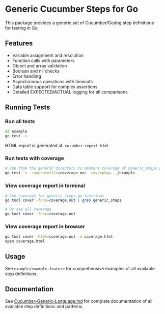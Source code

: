 # Generic Cucumber Steps for Go

This package provides a generic set of Cucumber/Godog step definitions for testing in Go.

## Features

- Variable assignment and resolution
- Function calls with parameters
- Object and array validation
- Boolean and nil checks
- Error handling
- Asynchronous operations with timeouts
- Data table support for complex assertions
- Detailed EXPECTED/ACTUAL logging for all comparisons

## Running Tests

### Run all tests

```bash
cd example
go test -v
```

HTML report is generated at: `cucumber-report.html`

### Run tests with coverage

```bash
# Run from the generic directory to measure coverage of generic_steps.go
go test -v -coverprofile=coverage.out -coverpkg=. ./example
```

### View coverage report in terminal

```bash
# See coverage for generic_steps.go functions
go tool cover -func=coverage.out | grep generic_steps

# Or see all coverage
go tool cover -func=coverage.out
```

### View coverage report in browser

```bash
go tool cover -html=coverage.out -o coverage.html
open coverage.html
```

## Usage

See `example/example.feature` for comprehensive examples of all available step definitions.

## Documentation

See [Cucumber-Generic-Language.md](./Cucumber-Generic-Language.md) for complete documentation of all available step definitions and patterns.
